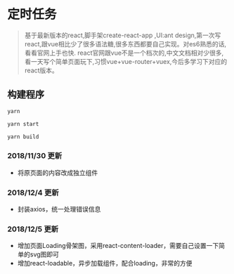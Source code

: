# 定时任务
> 基于最新版本的react,脚手架create-react-app ,UI:ant design,第一次写react,跟vue相比少了很多语法糖,很多东西都要自己实现。对es6熟悉的话,看看官网上手也快.
react官网跟vue不是一个档次的,中文文档相对少很多,看一天写个简单页面玩下,习惯vue+vue-router+vuex,今后多学习下对应的react版本。

## 构建程序

``` bash
yarn

yarn start

yarn build

```
### 2018/11/30 更新
- 将原页面的内容改成独立组件

### 2018/12/4 更新
- 封装axios，统一处理错误信息

### 2018/12/5 更新
 - 增加页面Loading骨架图，采用react-content-loader，需要自己设置一下简单的svg图即可
 - 增加react-loadable，异步加载组件，配合loading，非常的方便

